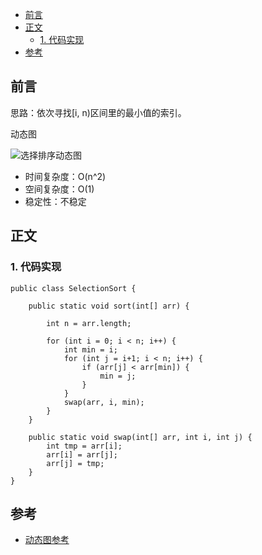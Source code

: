 <!-- TOC -->
- [前言](#前言)
- [正文](#正文)
    - [1. 代码实现](#1-代码实现)
- [参考](#参考)
<!-- /TOC -->

## 前言

思路：依次寻找[i, n)区间里的最小值的索引。

动态图

![选择排序动态图](https://github.com/coderbruis/AlgorithmsInJava/blob/master/notes/pictures/selectionSort.gif)

- 时间复杂度：O(n^2)
- 空间复杂度：O(1)
- 稳定性：不稳定

## 正文

### 1. 代码实现

```
public class SelectionSort {
    
    public static void sort(int[] arr) {
        
        int n = arr.length;

        for (int i = 0; i < n; i++) {
            int min = i;
            for (int j = i+1; i < n; i++) {
                if (arr[j] < arr[min]) {
                    min = j;
                }
            }
            swap(arr, i, min);
        }
    }

    public static void swap(int[] arr, int i, int j) {
        int tmp = arr[i];
        arr[i] = arr[j];
        arr[j] = tmp;
    }
}
```

## 参考

- [动态图参考](https://www.runoob.com/w3cnote/bubble-sort.html)
